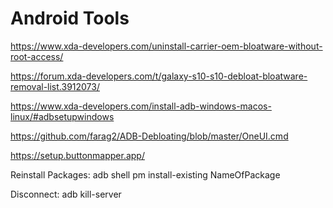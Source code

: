 # Android Tools
https://www.xda-developers.com/uninstall-carrier-oem-bloatware-without-root-access/

https://forum.xda-developers.com/t/galaxy-s10-s10-debloat-bloatware-removal-list.3912073/

https://www.xda-developers.com/install-adb-windows-macos-linux/#adbsetupwindows

https://github.com/farag2/ADB-Debloating/blob/master/OneUI.cmd

https://setup.buttonmapper.app/

Reinstall Packages: adb shell pm install-existing NameOfPackage

Disconnect: adb kill-server
